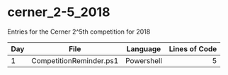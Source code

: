 # cerner_2-5_2018
Entries for the Cerner 2^5th competition for 2018

|Day|File                   |Language  |Lines of Code|
|---|-----------------------|----------|------------:|
|1  |CompetitionReminder.ps1|Powershell|5            |